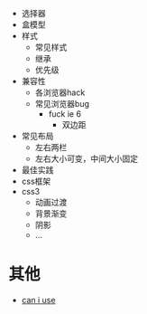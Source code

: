 * 选择器
* 盒模型 
* 样式
    * 常见样式
    * 继承
    * 优先级
* 兼容性
    * 各浏览器hack
    * 常见浏览器bug
        * fuck ie 6
            * 双边距
* 常见布局
    * 左右两栏
    * 左右大小可变，中间大小固定
* 最佳实践
* css框架
* css3
    * 动画过渡
    * 背景渐变
    * 阴影
    * ...
     


# 其他
* [can i use](http://caniuse.com)